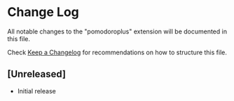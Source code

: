 # Change Log

All notable changes to the "pomodoroplus" extension will be documented in this file.

Check [Keep a Changelog](http://keepachangelog.com/) for recommendations on how to structure this file.

## [Unreleased]

- Initial release